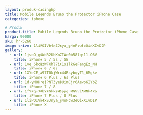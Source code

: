 ```yaml
---
layout: produk-casinghp
title: Mobile Legends Bruno the Protector iPhone Case
categories: iphone

# Produk
product-title: Mobile Legends Bruno the Protector iPhone Case
harga: 90000
sku: hn-5260
image-drive: 1liPOIVb4xSJnya_g4oPcw3eQixXIvDIP
gallery:
  - url: 1jsoO_g6WdR2UhKnZIWe0b58lqz11-O6V
    title: iPhone 5 / 5s / SE
  - url: 1ve_6kcNzWFXhl7iC1s1lkGeFemgEz_NH
    title: iPhone 6 / 6s
  - url: 1XYeCE_A97T0kjWrn44RsybqyTG_6Mgkv
    title: iPhone 6 Plus / 6s Plus
  - url: 1d-yMOHrejPNT3yeBUimCjr6Aewp6IYbZ
    title: iPhone 7 / 8
  - url: 1fYFq-70bYFGkkSH5ppg_MGVviAMNk4Ra
    title: iPhone 7 Plus / 8 Plus
  - url: 1liPOIVb4xSJnya_g4oPcw3eQixXIvDIP
    title: iPhone X
---
```

